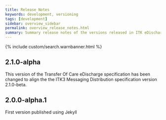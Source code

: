 ```yaml
---
title: Release Notes
keywords: development, versioning
tags: [development]
sidebar: overview_sidebar
permalink: overview_release_notes.html
summary: Summary release notes of the versions released in ITK eDischarge Implementation Guide
---
```


{% include custom/search.warnbanner.html %}

## 2.1.0-alpha ##
This version of the Transfer Of Care eDischarge specification has been changed to align the the ITK3 Messaging Distribution specification version 2.1.0-beta.

## 2.0.0-alpha.1 ##
First version published using Jekyll

